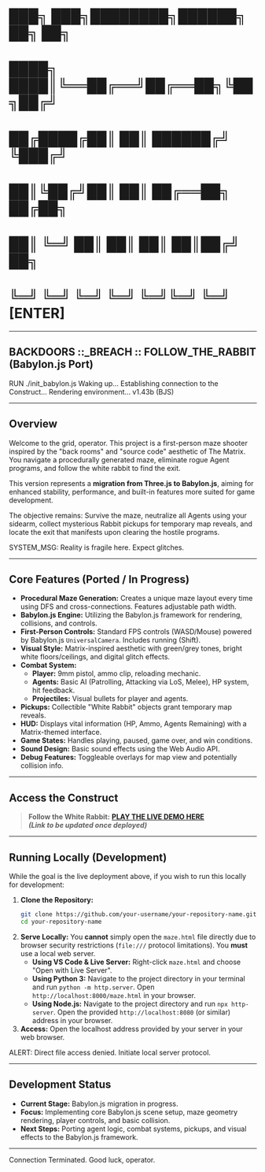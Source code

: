 # ███╗   ███╗████████╗██████╗ ██╗  ██╗
# ████╗ ████║╚══██╔══╝██╔══██╗╚██╗██╔╝
# ██╔████╔██║   ██║   ██████╔╝ ╚███╔╝
# ██║╚██╔╝██║   ██║   ██╔══██╗ ██╔██╗
# ██║ ╚═╝ ██║   ██║   ██║  ██║██╔╝ ██╗
# ╚═╝     ╚═╝   ╚═╝   ╚═╝  ╚═╝╚═╝  ╚═╝   [ENTER]

---

## BACKDOORS ::_BREACH :: FOLLOW_THE_RABBIT (Babylon.js Port)

RUN ./init_babylon.js
Waking up...
Establishing connection to the Construct...
Rendering environment... v1.43b (BJS)

---

## Overview

Welcome to the grid, operator. This project is a first-person maze shooter inspired by the "back rooms" and "source code" aesthetic of The Matrix. You navigate a procedurally generated maze, eliminate rogue Agent programs, and follow the white rabbit to find the exit.

This version represents a **migration from Three.js to Babylon.js**, aiming for enhanced stability, performance, and built-in features more suited for game development.

The objective remains: Survive the maze, neutralize all Agents using your sidearm, collect mysterious Rabbit pickups for temporary map reveals, and locate the exit that manifests upon clearing the hostile programs.

SYSTEM_MSG: Reality is fragile here. Expect glitches.

---

## Core Features (Ported / In Progress)

*   **Procedural Maze Generation:** Creates a unique maze layout every time using DFS and cross-connections. Features adjustable path width.
*   **Babylon.js Engine:** Utilizing the Babylon.js framework for rendering, collisions, and controls.
*   **First-Person Controls:** Standard FPS controls (WASD/Mouse) powered by Babylon.js `UniversalCamera`. Includes running (Shift).
*   **Visual Style:** Matrix-inspired aesthetic with green/grey tones, bright white floors/ceilings, and digital glitch effects.
*   **Combat System:**
    *   **Player:** 9mm pistol, ammo clip, reloading mechanic.
    *   **Agents:** Basic AI (Patrolling, Attacking via LoS, Melee), HP system, hit feedback.
    *   **Projectiles:** Visual bullets for player and agents.
*   **Pickups:** Collectible "White Rabbit" objects grant temporary map reveals.
*   **HUD:** Displays vital information (HP, Ammo, Agents Remaining) with a Matrix-themed interface.
*   **Game States:** Handles playing, paused, game over, and win conditions.
*   **Sound Design:** Basic sound effects using the Web Audio API.
*   **Debug Features:** Toggleable overlays for map view and potentially collision info.

---

## Access the Construct

> **Follow the White Rabbit:** [**PLAY THE LIVE DEMO HERE**](https://your-deployment-link-will-go-here.netlify.app/maze.html) <br>
> _**(Link to be updated once deployed)**_

---

## Running Locally (Development)

While the goal is the live deployment above, if you wish to run this locally for development:

1.  **Clone the Repository:**
    ```bash
    git clone https://github.com/your-username/your-repository-name.git
    cd your-repository-name
    ```
2.  **Serve Locally:** You **cannot** simply open the `maze.html` file directly due to browser security restrictions (`file:///` protocol limitations). You **must** use a local web server.
    *   **Using VS Code & Live Server:** Right-click `maze.html` and choose "Open with Live Server".
    *   **Using Python 3:** Navigate to the project directory in your terminal and run `python -m http.server`. Open `http://localhost:8000/maze.html` in your browser.
    *   **Using Node.js:** Navigate to the project directory and run `npx http-server`. Open the provided `http://localhost:8080` (or similar) address in your browser.
3.  **Access:** Open the localhost address provided by your server in your web browser.

ALERT: Direct file access denied. Initiate local server protocol.

---

## Development Status

*   **Current Stage:** Babylon.js migration in progress.
*   **Focus:** Implementing core Babylon.js scene setup, maze geometry rendering, player controls, and basic collision.
*   **Next Steps:** Porting agent logic, combat systems, pickups, and visual effects to the Babylon.js framework.

---

Connection Terminated. Good luck, operator.
